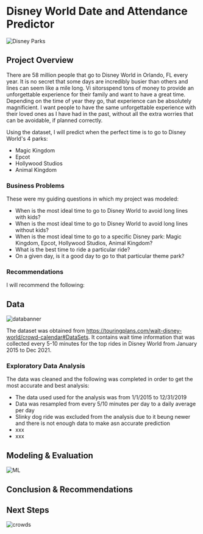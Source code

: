 # Disney World Date and Attendance Predictor

![Disney Parks](https://github.com/annachant/Capstone-Disney-World-Date-and-Attendance-Predictor/blob/main/images/disney%20parks.jpeg)

## Project Overview

There are 58 million people that go to Disney World in Orlando, FL every year. It is no secret that some days are incredibly busier than others and lines can seem like a mile long. Vi sitorsspend tons of money to provide an unforgettable experience for their family and want to have a great time. Depending on the time of year they go, that experience can be absolutely magnificient. I want people to have the same unforgettable experience with their loved ones as I have had in the past, without all the extra worries that can be avoidable, if planned correctly. 

Using the dataset, I will predict when the perfect time is to go to Disney World's 4 parks:

<ul>
  <li>Magic Kingdom</li>
  <li>Epcot</li>
  <li>Hollywood Studios</li>
  <li>Animal Kingdom</li>
  </ul>


### Business Problems

These were my guiding questions in which my project was modeled:

<ul>
  <li>When is the most ideal time to go to Disney World to avoid long lines with kids?</li>
  <li>When is the most ideal time to go to Disney World to avoid long lines without kids?</li>
  <li>When is the most ideal time to go to a specific Disney park: Magic Kingdom, Epcot, Hollywood Studios, Animal Kingdom?</li>
  <li>What is the best time to ride a particular ride?</li>
  <li>On a given day, is it a good day to go to that particular theme park?</li>
  </ul>
  
### Recommendations

I will recommend the following:

## Data
![databanner](https://github.com/annachant/Capstone-Disney-World-Date-and-Attendance-Predictor/blob/main/images/data-science-banner.jpeg)

The dataset was obtained from https://touringplans.com/walt-disney-world/crowd-calendar#DataSets. It contains wait time information that was collected every 5-10 minutes for the top rides in Disney World from January 2015 to Dec 2021.


### Exploratory Data Analysis 

The data was cleaned and the following was completed in order to get the most accurate and best analysis:
<ul>
<li>The data used used for the analysis was from 1/1/2015 to 12/31/2019 </li>
  <li>Data was resampled from every 5/10 minutes per day to a daily average per day </li>
  <li>Slinky dog ride was excluded from the analysis due to it beung newer and there is not enough data to make asn accurate prediction</li>
  <li>xxx</li>
  <li>xxx</li>
  </ul>

## Modeling & Evaluation
![ML](https://github.com/annachant/Capstone-Disney-World-Date-and-Attendance-Predictor/blob/main/images/ML.jpeg)


## Conclusion & Recommendations

## Next Steps
![crowds](https://github.com/annachant/Capstone-Disney-World-Date-and-Attendance-Predictor/blob/main/images/crowds.jpeg)
